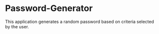 # Password-Generator
This application generates a random password based on criteria selected by the user.
